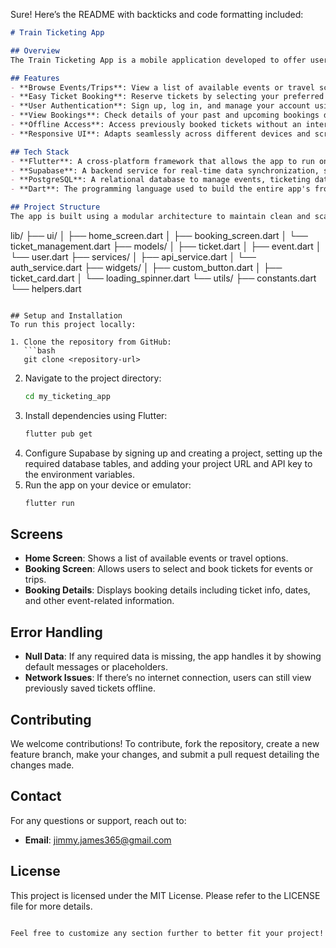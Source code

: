 Sure! Here’s the README with backticks and code formatting included:

```markdown
# Train Ticketing App

## Overview
The Train Ticketing App is a mobile application developed to offer users a simple and efficient way to book and manage tickets for various events or travel. It provides an intuitive interface for users to browse available options, reserve their tickets, and track their bookings. This app aims to simplify the ticketing process by integrating all essential features into one platform, allowing users to stay organized with their tickets and upcoming events.

## Features
- **Browse Events/Trips**: View a list of available events or travel schedules with detailed information.
- **Easy Ticket Booking**: Reserve tickets by selecting your preferred event or travel option.
- **User Authentication**: Sign up, log in, and manage your account using secure authentication, including email login.
- **View Bookings**: Check details of your past and upcoming bookings directly from the app.
- **Offline Access**: Access previously booked tickets without an internet connection.
- **Responsive UI**: Adapts seamlessly across different devices and screen sizes.

## Tech Stack
- **Flutter**: A cross-platform framework that allows the app to run on both Android and iOS devices.
- **Supabase**: A backend service for real-time data synchronization, storage, and user authentication.
- **PostgreSQL**: A relational database to manage events, ticketing data, and user details.
- **Dart**: The programming language used to build the entire app's frontend and business logic.

## Project Structure
The app is built using a modular architecture to maintain clean and scalable code:
```
lib/
  ├── ui/
  │   ├── home_screen.dart
  │   ├── booking_screen.dart
  │   └── ticket_management.dart
  ├── models/
  │   ├── ticket.dart
  │   ├── event.dart
  │   └── user.dart
  ├── services/
  │   ├── api_service.dart
  │   └── auth_service.dart
  ├── widgets/
  │   ├── custom_button.dart
  │   ├── ticket_card.dart
  │   └── loading_spinner.dart
  └── utils/
      ├── constants.dart
      └── helpers.dart
```

## Setup and Installation
To run this project locally:

1. Clone the repository from GitHub:
   ```bash
   git clone <repository-url>
   ```
2. Navigate to the project directory:
   ```bash
   cd my_ticketing_app
   ```
3. Install dependencies using Flutter:
   ```bash
   flutter pub get
   ```
4. Configure Supabase by signing up and creating a project, setting up the required database tables, and adding your project URL and API key to the environment variables.
5. Run the app on your device or emulator:
   ```bash
   flutter run
   ```

## Screens
- **Home Screen**: Shows a list of available events or travel options.
- **Booking Screen**: Allows users to select and book tickets for events or trips.
- **Booking Details**: Displays booking details including ticket info, dates, and other event-related information.

## Error Handling
- **Null Data**: If any required data is missing, the app handles it by showing default messages or placeholders.
- **Network Issues**: If there’s no internet connection, users can still view previously saved tickets offline.

## Contributing
We welcome contributions! To contribute, fork the repository, create a new feature branch, make your changes, and submit a pull request detailing the changes made.

## Contact
For any questions or support, reach out to:
- **Email**: jimmy.james365@gmail.com

## License
This project is licensed under the MIT License. Please refer to the LICENSE file for more details.
```

Feel free to customize any section further to better fit your project!